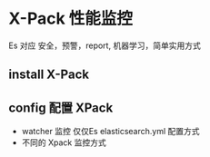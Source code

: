 # X-Pack 性能监控
Es 对应 安全，预警，report, 机器学习，简单实用方式

## install X-Pack

## config 配置 XPack
- watcher 监控 仅仅Es elasticsearch.yml 配置方式
- 不同的 Xpack 监控方式